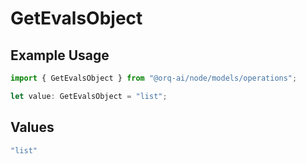 # GetEvalsObject

## Example Usage

```typescript
import { GetEvalsObject } from "@orq-ai/node/models/operations";

let value: GetEvalsObject = "list";
```

## Values

```typescript
"list"
```